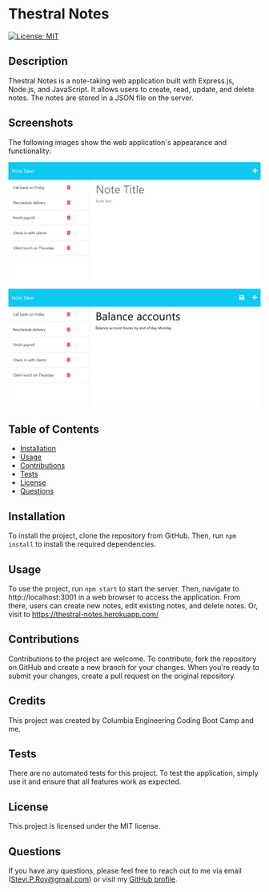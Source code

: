 # Thestral Notes

[![License: MIT](https://img.shields.io/badge/License-MIT-yellow.svg)](https://opensource.org/licenses/MIT)

## Description

Thestral Notes is a note-taking web application built with Express.js, Node.js, and JavaScript. It allows users to create, read, update, and delete notes. The notes are stored in a JSON file on the server.

## Screenshots

The following images show the web application's appearance and functionality:

![Existing notes are listed in the left-hand column with empty fields on the right-hand side for the new note’s title and text.](./Screenshots/11-express-homework-demo-01.png)

![Note titled “Balance accounts” reads, “Balance account books by end of day Monday,” with other notes listed on the left.](./Screenshots/11-express-homework-demo-02.png)


## Table of Contents

- [Installation](#installation)
- [Usage](#usage)
- [Contributions](#contributions)
- [Tests](#tests)
- [License](#license)
- [Questions](#questions)


## Installation

To install the project, clone the repository from GitHub. Then, run `npm install` to install the required dependencies.

## Usage

To use the project, run `npm start` to start the server. Then, navigate to http://localhost:3001 in a web browser to access the application. From there, users can create new notes, edit existing notes, and delete notes.
Or, visit to https://thestral-notes.herokuapp.com/

## Contributions

Contributions to the project are welcome. To contribute, fork the repository on GitHub and create a new branch for your changes. When you're ready to submit your changes, create a pull request on the original repository.

## Credits

This project was created by Columbia Engineering Coding Boot Camp and me.

## Tests

There are no automated tests for this project. To test the application, simply use it and ensure that all features work as expected.

## License

This project is licensed under the MIT license.

## Questions

If you have any questions, please feel free to reach out to me via email (Stevi.P.Roy@gmail.com) or visit my [GitHub profile](https://github.com/SteviRoy).
